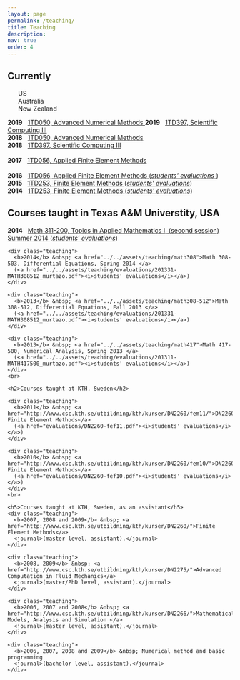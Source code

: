 ```yaml
---
layout: page
permalink: /teaching/
title: Teaching
description:
nav: true
order: 4
---
```


<h2>Currently</h2>

<ul style="list-style-type:none; margin-left:0;">
         <li>US</li>
         <li>Australia</li>
         <li>New Zealand</li>
      </ul>


<b>2019</b> &nbsp;
<a href="http://www.uu.se/en/admissions/master/selma/kursplan/?kpid=34479&amp;type=1">
  1TD050,
  Advanced Numerical Methods
</a>
<b>2019</b> &nbsp;
<a href="http://www.uu.se/en/admissions/master/selma/kursplan/?kpid=38984&amp;type=1">
  1TD397,
  Scientific Computing III
</a> 		    
<b>2018</b> &nbsp;
<a href="http://www.uu.se/en/admissions/master/selma/kursplan/?kpid=34479&amp;type=1">
  1TD050,
  Advanced Numerical Methods
</a>
<br>
<b>2018</b> &nbsp;
<a href="http://www.uu.se/en/admissions/master/selma/kursplan/?kpid=38984&amp;type=1">
  1TD397,
  Scientific Computing III
</a> 		    
<br>
<b>2017</b> &nbsp;
<a href="http://www.it.uu.se/edu/course/homepage/fem/ht17/">
  1TD056,
  Applied Finite Element Methods
</a> 		    
<br>
<b>2016</b> &nbsp;
<a href="http://www.it.uu.se/edu/course/homepage/fem/ht16/">
  1TD056,
  Applied Finite Element Methods
</a> 
(<a href="../assets/teaching/evaluations/fem-16_evaluation.pdf"><i>students' evaluations</i>
</a>)
<br>
<b>2015</b> &nbsp;
<a href="http://www.it.uu.se/edu/course/homepage/fem/ht15/">
  1TD253,
  Finite Element Methods
</a> 
(<a href="evaluations/fem-15_evaluation.pdf"><i>students' evaluations</i></a>)
<br>
<b>2014</b> &nbsp;
<a href="http://www.it.uu.se/edu/course/homepage/fem/ht14/">
  1TD253,
  Finite Element Methods
</a> 
(<a href="evaluations/fem-14_evaluation.pdf"><i>students' evaluations</i></a>)
<br>

<h2>Courses taught in Texas A&amp;M Universtity, USA</h2>

<b>2014</b> &nbsp;
<a href="../../assets/teaching/math311">
  Math 311-200,
  Topics in Applied Mathematics I, (second session) Summer 2014
</a> 
(<a href="../../assets/teaching/evaluations/math_311_200.pdf"><i>students' evaluations</i></a>)
<br>

	<div class="teaching">
	  <b>2014</b> &nbsp; <a href="../../assets/teaching/math308">Math 308-503, Differential Equations, Spring 2014 </a> 
	  (<a href="../../assets/teaching/evaluations/201331-MATH308512_murtazo.pdf"><i>students' evaluations</i></a>)
	</div>

	<div class="teaching">
	  <b>2013</b> &nbsp; <a href="../../assets/teaching/math308-512">Math 308-512, Differential Equations, Fall 2013 </a> 
	  (<a href="../../assets/teaching/evaluations/201331-MATH308512_murtazo.pdf"><i>students' evaluations</i></a>)
	</div>

	<div class="teaching">
	  <b>2013</b> &nbsp; <a href="../../assets/teaching/math417">Math 417-500, Numerical Analysis, Spring 2013 </a> 
	  (<a href="../../assets/teaching/evaluations/201311-MATH417500_murtazo.pdf"><i>students' evaluations</i></a>)
	</div>
	<br>

	<h2>Courses taught at KTH, Sweden</h2>

	<div class="teaching">
	  <b>2011</b> &nbsp; <a href="http://www.csc.kth.se/utbildning/kth/kurser/DN2260/fem11/">DN2260, Finite Element Methods</a> 
	  (<a href="evaluations/DN2260-fef11.pdf"><i>students' evaluations</i></a>)
	</div>

	<div class="teaching">
	  <b>2010</b> &nbsp; <a href="http://www.csc.kth.se/utbildning/kth/kurser/DN2260/fem10/">DN2260, Finite Element Methods</a> 
	  (<a href="evaluations/DN2260-fef10.pdf"><i>students' evaluations</i></a>)
	</div>
	<br>

	<h5>Courses taught at KTH, Sweden, as an assistant</h5>
	<div class="teaching">
	  <b>2007, 2008 and 2009</b> &nbsp; <a href="http://www.csc.kth.se/utbildning/kth/kurser/DN2260/">Finite Element Methods</a> 
	  <journal>(master level, assistant).</journal>
	</div>

	<div class="teaching">
	  <b>2008, 2009</b> &nbsp; <a href="http://www.csc.kth.se/utbildning/kth/kurser/DN2275/">Advanced Computation in Fluid Mechanics</a>
	  <journal>(master/PhD level, assistant).</journal>
	</div>

	<div class="teaching">
	  <b>2006, 2007 and 2008</b> &nbsp; <a href="http://www.csc.kth.se/utbildning/kth/kurser/DN2266/">Mathematical Models, Analysis and Simulation </a>
	  <journal>(master level, assistant).</journal>
	</div>

	<div class="teaching">
	  <b>2006, 2007, 2008 and 2009</b> &nbsp; Numerical method and basic programming
	  <journal>(bachelor level, assistant).</journal>
	</div>



